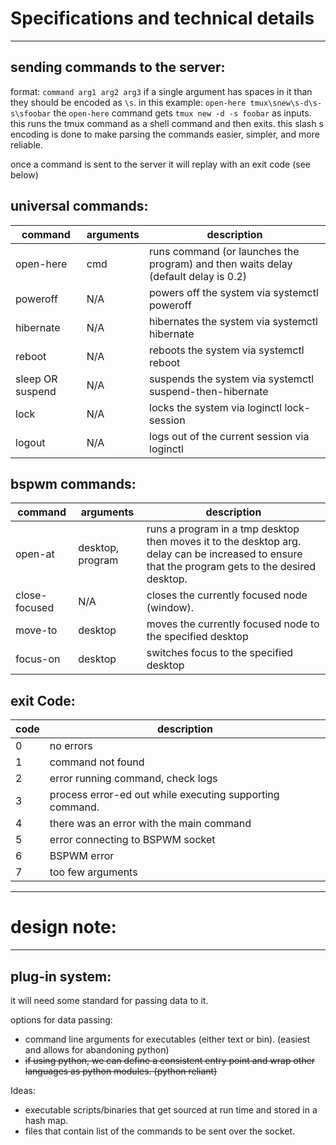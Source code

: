 # Specifications and technical details
----

## sending commands to the server:
format: `command arg1 arg2 arg3`
if a single argument has spaces in it than they should be encoded as `\s`.
in this example: `open-here tmux\snew\s-d\s-s\sfoobar` the `open-here` command gets `tmux new -d -s foobar` as inputs. this runs the tmux command as a shell command and then exits. this slash s encoding is done to make parsing the commands easier, simpler, and more reliable.

once a command is sent to the server it will replay with an exit code (see below)

## universal commands:
|command | arguments | description |
|--------|-----------|-------------|
|open-here | cmd | runs command (or launches the program) and then waits delay (default delay is 0.2)
|poweroff | N/A | powers off the system via systemctl poweroff
|hibernate | N/A | hibernates the system via systemctl hibernate
|reboot | N/A | reboots the system via systemctl reboot
|sleep OR suspend | N/A | suspends the system via systemctl suspend-then-hibernate
|lock | N/A | locks the system via loginctl lock-session
|logout | N/A | logs out of the current session via loginctl

## bspwm commands:
|command | arguments | description |
|--------|-----------|-------------|
|open-at | desktop, program | runs a program in a tmp desktop then moves it to the desktop arg. delay can be increased to ensure that the program gets to the desired desktop.  
|close-focused | N/A | closes the currently focused node (window).
|move-to | desktop | moves the currently focused node to the specified desktop
|focus-on | desktop | switches focus to the specified desktop

## exit Code:
|code | description |
|-----|-------------|
|0    |  no errors
|1    |  command not found
|2    |  error running command, check logs
|3    |  process error-ed out while executing supporting command.
|4    |  there was an error with the main command
|5    |  error connecting to BSPWM socket
|6    |  BSPWM error
|7    |  too few arguments

---
# design note:
---
## plug-in system:

it will need some standard for passing data to it.

options for data passing:

- command line arguments for executables (either text or bin). (easiest and allows for abandoning python)
- ~~if using python, we can define a consistent entry point and wrap other languages as python modules. (python reliant)~~

Ideas:

- executable scripts/binaries that get sourced at run time and stored in a hash map.
- files that contain list of the commands to be sent over the socket.
